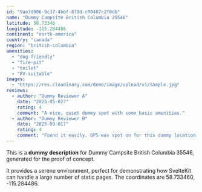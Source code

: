 ```yaml
---
id: "9ae7d906-9c37-4bbf-879d-c00487c2f0db"
name: "Dummy Campsite British Columbia 35546"
latitude: 58.73346
longitude: -115.284486
continent: "north-america"
country: "canada"
region: "british-columbia"
amenities:
  - "dog-friendly"
  - "fire-pit"
  - "toilet"
  - "RV-suitable"
images:
  - "https://res.cloudinary.com/demo/image/upload/v1/sample.jpg"
reviews:
  - author: "Dummy Reviewer A"
    date: "2025-05-027"
    rating: 4
    comment: "A nice, quiet dummy spot with some basic amenities."
  - author: "Dummy Reviewer B"
    date: "2025-09-017"
    rating: 4
    comment: "Found it easily. GPS was spot on for this dummy location."
---
```


This is a **dummy description** for Dummy Campsite British Columbia 35546, generated for the proof of concept.

It provides a serene environment, perfect for demonstrating how SvelteKit can handle a large number of static pages. The coordinates are 58.733460, -115.284486.
